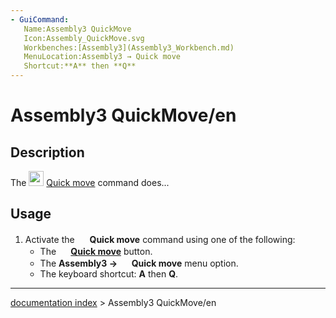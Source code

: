 ```yaml
---
- GuiCommand:
   Name:Assembly3 QuickMove
   Icon:Assembly_QuickMove.svg‎‎
   Workbenches:[Assembly3](Assembly3_Workbench.md)
   MenuLocation:Assembly3 → Quick move
   Shortcut:**A** then **Q**
---
```


# Assembly3 QuickMove/en

## Description

The <img alt="" src=images/Assembly_QuickMove.svg  style="width:24px;"> [Quick move](Assembly3_QuickMove.md) command does\...

## Usage

1.  Activate the <img alt="" src=images/Assembly_QuickMove.svg  style="width:16px;"> **Quick move** command using one of the following:
    -   The **<img src="images/Assembly_QuickMove.svg_" width=16px> [Quick move](Assembly3_QuickMove.md)** button.
    -   The **Assembly3 → <img src="images/Assembly_QuickMove.svg_" width=16px> Quick move** menu option.
    -   The keyboard shortcut: **A** then **Q**.

---
[documentation index](../README.md) > Assembly3 QuickMove/en
